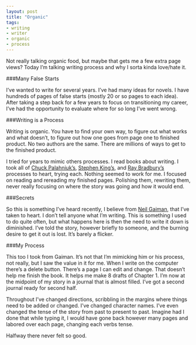 ```yaml
---
layout: post
title: "Organic"
tags: 
- writing
- writer
- organic
- process
---
```


Not really talking organic food, but maybe that gets me a few extra page views? Today I’m talking writing process and why I sorta kinda love/hate it. 

###Many False Starts

I’ve wanted to write for several years. I’ve had many ideas for novels. I have hundreds of pages of false starts (mostly 20 or so pages to each idea). After taking a step back for a few years to focus on transitioning my career, I’ve had the opportunity to evaluate where for so long I’ve went wrong.

###Writing is a Process

Writing is organic. You have to find your own way, to figure out what works and what doesn’t, to figure out how one goes from page one to finished product. No two authors are the same. There are millions of ways to get to the finished product.

I tried for years to mimic others processes. I read books about writing. I took all of [Chuck Palahniuk’s](http://chuckpalahniuk.net/features/13-writing-tips), [Stephen King’s](http://www.amazon.com/On-Writing-Anniversary-Edition-Memoir/dp/1439156816), and [Ray Bradbury’s](http://www.amazon.com/Zen-Art-Writing-Releasing-Creative/dp/0553296345/ref=sr_1_2?s=books&ie=UTF8&qid=1456242790&sr=1-2&keywords=ray+bradbury+on+writing) processes to heart, trying each. Nothing seemed to work for me. I focused on reading and rereading my finished pages. Polishing them, rewriting them, never really focusing on where the story was going and how it would end.

###Secrets

So this is something I’ve heard recently, I believe from [Neil Gaiman](https://twitter.com/neilhimself), that I’ve taken to heart. I don’t tell anyone what I’m writing. This is something I used to do quite often, but what happens here is then the need to write it down is diminished. I’ve told the story, however briefly to someone, and the burning desire to get it out is lost. It’s barely a flicker. 

###My Process

This too I took from Gaiman. It’s not that I’m mimicking him or his process, not really, but I saw the value in it for me. When I write on the computer there’s a delete button. There’s a page I can edit and change. That doesn’t help me finish the book. It helps me make 8 drafts of Chapter 1. I’m now at the midpoint of my story in a journal that is almost filled. I’ve got a second journal ready for second half. 

Throughout I’ve changed directions, scribbling in the margins where things need to be added or changed. I’ve changed character names. I’ve even changed the tense of the story from past to present to past. Imagine had I done that while typing it, I would have gone back however many pages and labored over each page, changing each verbs tense. 

Halfway there never felt so good. 
